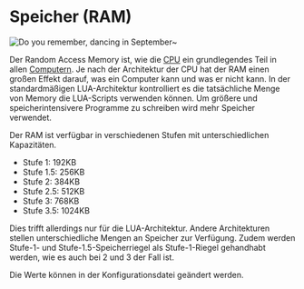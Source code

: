 # Speicher (RAM)

![Do you remember, dancing in September~](oredict:oc:ram1)

Der Random Access Memory ist, wie die [CPU](cpu1.md) ein grundlegendes Teil in allen [Computern](../general/computer.md). Je nach der Architektur der CPU hat der RAM einen großen Effekt darauf, was ein Computer kann und was er nicht kann. In der standardmäßigen LUA-Architektur kontrolliert es die tatsächliche Menge von Memory die LUA-Scripts verwenden können. Um größere und speicherintensivere Programme zu schreiben wird mehr Speicher verwendet.

Der RAM ist verfügbar in verschiedenen Stufen mit unterschiedlichen Kapazitäten.
- Stufe 1: 192KB
- Stufe 1.5: 256KB 
- Stufe 2: 384KB
- Stufe 2.5: 512KB
- Stufe 3: 768KB
- Stufe 3.5: 1024KB

Dies trifft allerdings nur für die LUA-Architektur. Andere Architekturen stellen unterschiedliche Mengen an Speicher zur Verfügung. Zudem werden Stufe-1- und Stufe-1.5-Speicherriegel als Stufe-1-Riegel gehandhabt werden, wie es auch bei 2 und 3 der Fall ist.

Die Werte können in der Konfigurationsdatei geändert werden.
